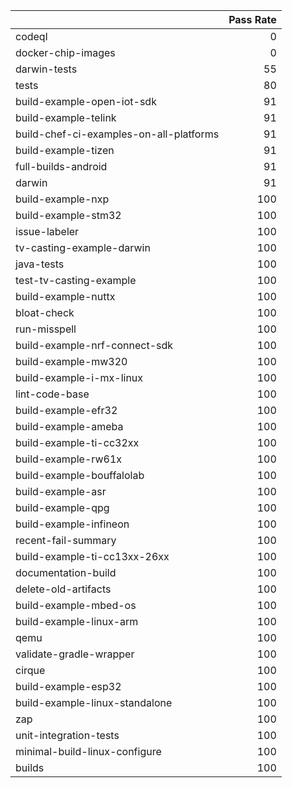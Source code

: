 |                                         |   Pass Rate |
|:----------------------------------------|------------:|
| codeql                                  |           0 |
| docker-chip-images                      |           0 |
| darwin-tests                            |          55 |
| tests                                   |          80 |
| build-example-open-iot-sdk              |          91 |
| build-example-telink                    |          91 |
| build-chef-ci-examples-on-all-platforms |          91 |
| build-example-tizen                     |          91 |
| full-builds-android                     |          91 |
| darwin                                  |          91 |
| build-example-nxp                       |         100 |
| build-example-stm32                     |         100 |
| issue-labeler                           |         100 |
| tv-casting-example-darwin               |         100 |
| java-tests                              |         100 |
| test-tv-casting-example                 |         100 |
| build-example-nuttx                     |         100 |
| bloat-check                             |         100 |
| run-misspell                            |         100 |
| build-example-nrf-connect-sdk           |         100 |
| build-example-mw320                     |         100 |
| build-example-i-mx-linux                |         100 |
| lint-code-base                          |         100 |
| build-example-efr32                     |         100 |
| build-example-ameba                     |         100 |
| build-example-ti-cc32xx                 |         100 |
| build-example-rw61x                     |         100 |
| build-example-bouffalolab               |         100 |
| build-example-asr                       |         100 |
| build-example-qpg                       |         100 |
| build-example-infineon                  |         100 |
| recent-fail-summary                     |         100 |
| build-example-ti-cc13xx-26xx            |         100 |
| documentation-build                     |         100 |
| delete-old-artifacts                    |         100 |
| build-example-mbed-os                   |         100 |
| build-example-linux-arm                 |         100 |
| qemu                                    |         100 |
| validate-gradle-wrapper                 |         100 |
| cirque                                  |         100 |
| build-example-esp32                     |         100 |
| build-example-linux-standalone          |         100 |
| zap                                     |         100 |
| unit-integration-tests                  |         100 |
| minimal-build-linux-configure           |         100 |
| builds                                  |         100 |